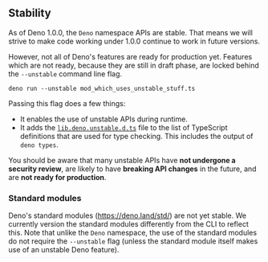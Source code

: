 <!-- L1..1
## Stability
-->

## Stability

<!-- L3..4
As of Deno 1.0.0, the `Deno` namespace APIs are stable. That means we will
strive to make code working under 1.0.0 continue to work in future versions.
-->

As of Deno 1.0.0, the `Deno` namespace APIs are stable. That means we will
strive to make code working under 1.0.0 continue to work in future versions.

<!-- L6..8
However, not all of Deno's features are ready for production yet. Features which
are not ready, because they are still in draft phase, are locked behind the
`--unstable` command line flag.
-->

However, not all of Deno's features are ready for production yet. Features which
are not ready, because they are still in draft phase, are locked behind the
`--unstable` command line flag.

<!-- L10..12
```shell
deno run --unstable mod_which_uses_unstable_stuff.ts
```
-->

```shell
deno run --unstable mod_which_uses_unstable_stuff.ts
```

<!-- L14..14
Passing this flag does a few things:
-->

Passing this flag does a few things:

<!-- L16..20
- It enables the use of unstable APIs during runtime.
- It adds the
  [`lib.deno.unstable.d.ts`](https://doc.deno.land/https/raw.githubusercontent.com/denoland/deno/master/cli/dts/lib.deno.unstable.d.ts)
  file to the list of TypeScript definitions that are used for type checking.
  This includes the output of `deno types`.
-->

- It enables the use of unstable APIs during runtime.
- It adds the
  [`lib.deno.unstable.d.ts`](https://doc.deno.land/https/raw.githubusercontent.com/denoland/deno/master/cli/dts/lib.deno.unstable.d.ts)
  file to the list of TypeScript definitions that are used for type checking.
  This includes the output of `deno types`.

<!-- L22..24
You should be aware that many unstable APIs have **not undergone a security
review**, are likely to have **breaking API changes** in the future, and are
**not ready for production**.
-->

You should be aware that many unstable APIs have **not undergone a security
review**, are likely to have **breaking API changes** in the future, and are
**not ready for production**.

<!-- L26..26
### Standard modules
-->

### Standard modules

<!-- L28..32
Deno's standard modules (https://deno.land/std/) are not yet stable. We
currently version the standard modules differently from the CLI to reflect this.
Note that unlike the `Deno` namespace, the use of the standard modules do not
require the `--unstable` flag (unless the standard module itself makes use of an
unstable Deno feature).
-->

Deno's standard modules (https://deno.land/std/) are not yet stable. We
currently version the standard modules differently from the CLI to reflect this.
Note that unlike the `Deno` namespace, the use of the standard modules do not
require the `--unstable` flag (unless the standard module itself makes use of an
unstable Deno feature).
